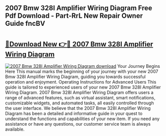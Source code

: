 ## 2007 Bmw 328I Amplifier Wiring Diagram Free Pdf Download - Part-RrL New Repair Owner Guide fncBV

# <h2><a href="http://dfq88m.blite.top/?on=2007+Bmw+328I+Amplifier+Wiring+Diagram">🔗Download New 👉🔴 2007 Bmw 328I Amplifier Wiring Diagram</a></h2>

[![2007 Bmw 328I Amplifier Wiring Diagram download](https://i.imgur.com/lujVjoI.png)](http://dfq88m.blite.top/?on=2007+Bmw+328I+Amplifier+Wiring+Diagram)
Your Journey Begins Here This manual marks the beginning of your journey with your new 2007 Bmw 328I Amplifier Wiring Diagram, guiding you towards successful operation and enjoyment. Operating Instructions for Advanced Users This guide is tailored to experienced users of your new 2007 Bmw 328I Amplifier Wiring Diagram. 2007 Bmw 328I Amplifier Wiring Diagram offers users a range of advanced features, such as virtual assistant, smart notifications, customizable widgets, and automated tasks, all easily controlled through the user interface. We believe that the 2007 Bmw 328I Amplifier Wiring Diagram has been a detailed and informative guide in your quest to understand the functions and capabilities of your new item. If you need any assistance or have any questions, our customer service team is always available.
